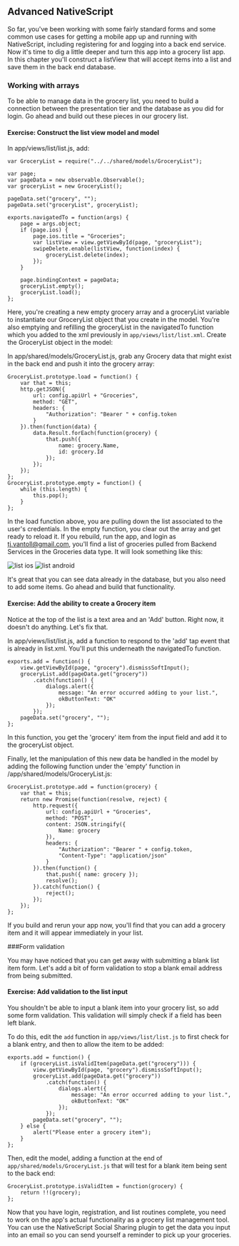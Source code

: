 ## Advanced NativeScript

So far, you've been working with some fairly standard forms and some common use cases for getting a mobile app up and running with NativeScript, including registering for and logging into a back end service. Now it's time to dig a little deeper and turn this app into a grocery list app. In this chapter you'll construct a listView that will accept items into a list and save them in the back end database.

### Working with arrays


To be able to manage data in the grocery list, you need to build a connection between the presentation tier and the database as you did for login. Go ahead and build out these pieces in our grocery list.

<h4 class="exercise-start">
    <b>Exercise</b>: Construct the list view model and model
</h4>

In app/views/list/list.js, add:

```
var GroceryList = require("../../shared/models/GroceryList");

var page;
var pageData = new observable.Observable();
var groceryList = new GroceryList();

pageData.set("grocery", "");
pageData.set("groceryList", groceryList);

exports.navigatedTo = function(args) {
	page = args.object;
	if (page.ios) {
		page.ios.title = "Groceries";
		var listView = view.getViewById(page, "groceryList");
		swipeDelete.enable(listView, function(index) {
			groceryList.delete(index);
		});
	}

	page.bindingContext = pageData;
	groceryList.empty();
	groceryList.load();
};

```

Here, you're creating a new empty grocery array and a groceryList variable to instantiate our GroceryList object that you create in the model. You're also emptying and refilling the groceryList in the navigatedTo function which you added to the xml previously in `app/views/list/list.xml`. Create the GroceryList object in the model:

In app/shared/models/GroceryList.js, grab any Grocery data that might exist in the back end and push it into the grocery array:

```
GroceryList.prototype.load = function() {
	var that = this;
	http.getJSON({
		url: config.apiUrl + "Groceries",
		method: "GET",
		headers: {
			"Authorization": "Bearer " + config.token
		}
	}).then(function(data) {
		data.Result.forEach(function(grocery) {
			that.push({
				name: grocery.Name,
				id: grocery.Id
			});
		});
	});
};
GroceryList.prototype.empty = function() {
	while (this.length) {
		this.pop();
	}
};
```
<div class="exercise-end"></div>

In the load function above, you are pulling down the list associated to the user's credentials. In the empty function, you clear out the array and get ready to reload it. If you rebuild, run the app, and login as tj.vantoll@gmail.com, you'll find a list of groceries pulled from Backend Services in the Groceries data type. It will look something like this:

![list ios](images/list-ios.png)
![list android](images/list-android.png)

It's great that you can see data already in the database, but you also need to add some items. Go ahead and build that functionality.

<h4 class="exercise-start">
    <b>Exercise</b>: Add the ability to create a Grocery item
</h4>

Notice at the top of the list is a text area and an 'Add' button. Right now, it doesn't do anything. Let's fix that.

In app/views/list/list.js, add a function to respond to the 'add' tap event that is already in list.xml. You'll put this underneath the navigatedTo function.

```
exports.add = function() {
	view.getViewById(page, "grocery").dismissSoftInput();
	groceryList.add(pageData.get("grocery"))
		.catch(function() {
			dialogs.alert({
				message: "An error occurred adding to your list.",
				okButtonText: "OK"
			});
		});
	pageData.set("grocery", "");
};
```
In this function, you get the 'grocery' item from the input field and add it to the groceryList object. 

Finally, let the manipulation of this new data be handled in the model by adding the following function under the 'empty' function in /app/shared/models/GroceryList.js:

```
GroceryList.prototype.add = function(grocery) {
	var that = this;
	return new Promise(function(resolve, reject) {
		http.request({
			url: config.apiUrl + "Groceries",
			method: "POST",
			content: JSON.stringify({
				Name: grocery
			}),
			headers: {
				"Authorization": "Bearer " + config.token,
				"Content-Type": "application/json"
			}
		}).then(function() {
			that.push({ name: grocery });
			resolve();
		}).catch(function() {
			reject();
		});
	});
};
```
<div class="exercise-end"></div>

If you build and rerun your app now, you'll find that you can add a grocery item and it will appear immediately in your list.

###Form validation

You may have noticed that you can get away with submitting a blank list item form. Let's add a bit of form validation to stop a blank email address from being submitted.

<h4 class="exercise-start">
    <b>Exercise</b>: Add validation to the list input
</h4>

You shouldn't be able to input a blank item into your grocery list, so add some form validation. This validation will simply check if a field has been left blank.

To do this, edit the `add` function in `app/views/list/list.js` to first check for a blank entry, and then to allow the item to be added:

```
exports.add = function() {
	if (groceryList.isValidItem(pageData.get("grocery"))) {
		view.getViewById(page, "grocery").dismissSoftInput();
		groceryList.add(pageData.get("grocery"))
			.catch(function() {
				dialogs.alert({
					message: "An error occurred adding to your list.",
					okButtonText: "OK"
				});
			});
		pageData.set("grocery", "");
	} else {
		alert("Please enter a grocery item");
	}
};
```
Then, edit the model, adding a function at the end of `app/shared/models/GroceryList.js` that will test for a blank item being sent to the back end:

```
GroceryList.prototype.isValidItem = function(grocery) {
	return !!(grocery);
};
```
<div class="exercise-end"></div>

Now that you have login, registration, and list routines complete, you need to work on the app's actual functionality as a grocery list management tool. You can use the NativeScript Social Sharing plugin to get the data you input into an email so you can send yourself a reminder to pick up your groceries.